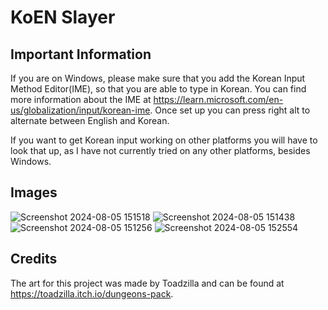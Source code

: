 # KoEN Slayer

## Important Information
If you are on Windows, please make sure that you add the Korean Input Method Editor(IME), so that you are able to type in Korean. You can find more information about the IME at https://learn.microsoft.com/en-us/globalization/input/korean-ime. Once set up you can press right alt to alternate between English and Korean.

If you want to get Korean input working on other platforms you will have to look that up, as I have not currently tried on any other platforms, besides Windows.

## Images
![Screenshot 2024-08-05 151518](https://github.com/user-attachments/assets/fea69ff4-03de-4784-ac4e-c5372e9dca9c)
![Screenshot 2024-08-05 151438](https://github.com/user-attachments/assets/68d12e7a-4e1f-4e26-ae2e-b3b66c263bbd)
![Screenshot 2024-08-05 151256](https://github.com/user-attachments/assets/971f1703-3654-411b-a10e-b5db3acecf42)
![Screenshot 2024-08-05 152554](https://github.com/user-attachments/assets/5b997604-1d64-44a8-9c01-8c70d5ee6c5c)

## Credits
The art for this project was made by Toadzilla and can be found at https://toadzilla.itch.io/dungeons-pack.